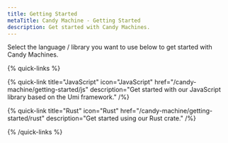 ```yaml
---
title: Getting Started
metaTitle: Candy Machine - Getting Started
description: Get started with Candy Machines.
---
```


Select the language / library you want to use below to get started with Candy Machines.

{% quick-links %}

{% quick-link title="JavaScript" icon="JavaScript" href="/candy-machine/getting-started/js" description="Get started with our JavaScript library based on the Umi framework." /%}

{% quick-link title="Rust" icon="Rust" href="/candy-machine/getting-started/rust" description="Get started using our Rust crate." /%}

{% /quick-links %}

